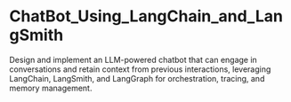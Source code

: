 # ChatBot_Using_LangChain_and_LangSmith
Design and implement an LLM-powered chatbot that can engage in conversations and retain context from previous interactions, leveraging LangChain, LangSmith, and LangGraph for orchestration, tracing, and memory management.
